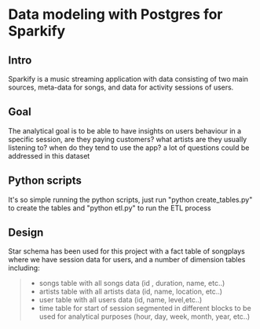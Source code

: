 # Data modeling with Postgres for Sparkify
## Intro
Sparkify is a music streaming application with data consisting of two main sources, meta-data for songs, and data for activity sessions of users.

## Goal
The analytical goal is to be able to have insights on users behaviour in a specific session, are they paying customers? what artists are they usually listening to? when do they tend to use the app? a lot of questions could be addressed in this dataset

## Python scripts
It's so simple running the python scripts, just run "python create_tables.py" to create the tables and "python etl.py" to run the ETL process

## Design
Star schema has been used for this project with a fact table of songplays where we have session data for users, and a number of dimension tables including:
> -  songs table with all songs data (id , duration, name, etc..)
> -  artists table with all artists data (id, name, location, etc..)
> -  user table with all users data (id, name, level,etc..)
> -  time table for start of session segmented in different blocks to be used for analytical purposes (hour, day, week, month, year, etc..)
